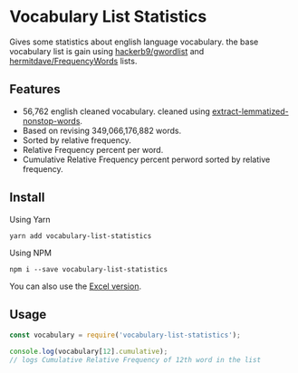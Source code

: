 # Vocabulary List Statistics
Gives some statistics about english language vocabulary. the base vocabulary list is gain using [hackerb9/gwordlist](https://github.com/hackerb9/gwordlist) and [hermitdave/FrequencyWords](https://github.com/hermitdave/FrequencyWords) lists.

## Features
- 56,762 english cleaned vocabulary. cleaned using [extract-lemmatized-nonstop-words](https://github.com/openderock/extract-lemmatized-nonstop-words).
- Based on revising 349,066,176,882 words.
- Sorted by relative frequency.
- Relative Frequency percent per word.
- Cumulative Relative Frequency percent perword sorted by relative frequency.

## Install
Using Yarn
```
yarn add vocabulary-list-statistics
```
Using NPM
```
npm i --save vocabulary-list-statistics
```

You can also use the [Excel version](https://github.com/openderock/vocabulary-list-statistics/blob/master/dist/en.csv).

## Usage
```javascript
const vocabulary = require('vocabulary-list-statistics');

console.log(vocabulary[12].cumulative);
// logs Cumulative Relative Frequency of 12th word in the list 
```